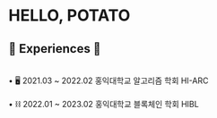 <!--
**kwaktato/kwaktato** is a ✨ _special_ ✨ repository because its `README.md` (this file) appears on your GitHub profile.

Here are some ideas to get you started:

- 🔭 I’m currently working on ...
- 🌱 I’m currently learning ...
- 👯 I’m looking to collaborate on ...
- 🤔 I’m looking for help with ...
- 💬 Ask me about ...
- 📫 How to reach me: ...
- 😄 Pronouns: ...
- ⚡ Fun fact: ...
-->
<h1>HELLO, POTATO</h1>

<h2>💼 Experiences 💼</h2>
  <br>• 🖥️ 2021.03 ~ 2022.02 홍익대학교 알고리즘 학회 HI-ARC</br>
  <br>• ⛓️ 2022.01 ~ 2023.02 홍익대학교 블록체인 학회 HIBL</br>
